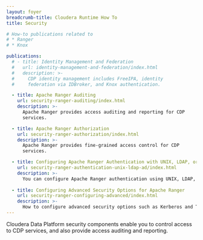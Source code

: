 ```yaml
---
layout: foyer
breadcrumb-title: Cloudera Runtime How To
title: Security

# How-to publications related to
# * Ranger
# * Knox

publications:
  # - title: Identity Management and Federation
  #   url: identity-management-and-federation/index.html
  #   description: >-
  #     CDP identity management includes FreeIPA, identity
  #     federation via IDBroker, and Knox authentication.

  - title: Apache Ranger Auditing
    url: security-ranger-auditing/index.html
    description: >-
      Apache Ranger provides access auditing and reporting for CDP
      services.

  - title: Apache Ranger Authorization
    url: security-ranger-authorization/index.html
    description: >-
      Apache Ranger provides fine-grained access control for CDP
      services.

  - title: Configuring Apache Ranger Authentication with UNIX, LDAP, or AD
    url: security-ranger-authentication-unix-ldap-ad/index.html
    description: >-
      You can configure Apache Ranger authentication using UNIX, LDAP, or AD.
      
  - title: Configuring Advanced Security Options for Apache Ranger
    url: security-ranger-configuring-advanced/index.html
    description: >-
      How to configure advanced security options such as Kerberos and TLS/SSL for Apache Ranger.      
---
```

Cloudera Data Platform security components enable you to control access
to CDP services, and also provide access auditing and reporting.

